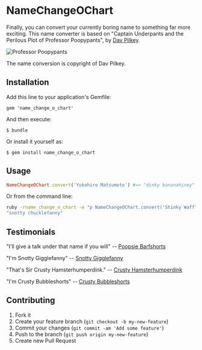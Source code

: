 # NameChangeOChart

Finally, you can convert your currently boring name to something far more exciting. This name converter is based on "Captain Underpants and the Perilous Plot of Professor Poopypants", by [Dav Pilkey](http://www.pilkey.com).

![Professor Poopypants](PPP.gif "Professor Poopypants")

The name conversion is copyright of Dav Pilkey.

## Installation

Add this line to your application's Gemfile:

    gem 'name_change_o_chart'

And then execute:

    $ bundle

Or install it yourself as:

    $ gem install name_change_o_chart

## Usage

```ruby
NameChangeOChart.convert('Yukohiro Matsumoto') #=> "dinky bananahiney"
```

Or from the command line: 

```bash
ruby -rname_change_o_chart -e "p NameChangeOChart.convert('Stinky Wafflebuns')" =>
"snotty chucklefanny"
```

## Testimonials

"I'll give a talk under that name if you will" -- [Poopsie Barfshorts](https://twitter.com/joshfrench/status/407556028180332544)

"I'm Snotty Gigglefanny" -- [Snotty Gigglefanny](https://twitter.com/seancribbs/status/407567829232148480)

"That's Sir Crusty Hamsterhumperdink." -- [Crusty Hamsterhumperdink](https://twitter.com/evanphx/status/408280969641074689)

"I'm Crusty Bubbleshorts" -- [Crusty Bubbleshorts](https://twitter.com/alexrothenberg/status/408275943745400832)

## Contributing

1. Fork it
2. Create your feature branch (`git checkout -b my-new-feature`)
3. Commit your changes (`git commit -am 'Add some feature'`)
4. Push to the branch (`git push origin my-new-feature`)
5. Create new Pull Request
